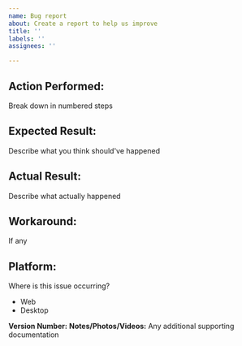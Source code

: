```yaml
---
name: Bug report
about: Create a report to help us improve
title: ''
labels: ''
assignees: ''

---
```


## Action Performed:
Break down in numbered steps

## Expected Result:
Describe what you think should've happened

## Actual Result:
Describe what actually happened

## Workaround:
If any

## Platform:
<!--- 
Remove any platforms that aren't affected by this issue
--->
Where is this issue occurring?

- Web
- Desktop

**Version Number:**
**Notes/Photos/Videos:** Any additional supporting documentation
